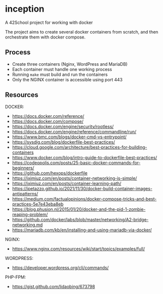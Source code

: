 # inception

A 42School project for working with docker 

The project aims to create several docker containers from scratch, and then orchestrate them with docker compose.

## Process
 - Create three containers (Nginx, WordPress and MariaDB)
 - Each container must handle one working process
 - Running `make` must build and run the containers
 - Only the NGINX container is accessible using port 443

## Resources
DOCKER:
- https://docs.docker.com/reference/
- https://docs.docker.com/compose/
- https://docs.docker.com/engine/security/rootless/
- https://docs.docker.com/engine/reference/commandline/run/
- https://www.bmc.com/blogs/docker-cmd-vs-entrypoint/
- https://sysdig.com/blog/dockerfile-best-practices/
- https://cloud.google.com/architecture/best-practices-for-building-containers
- https://www.docker.com/blog/intro-guide-to-dockerfile-best-practices/
- https://codeopolis.com/posts/25-basic-docker-commands-for-beginners/
- https://github.com/hexops/dockerfile
- https://iximiuz.com/en/posts/container-networking-is-simple/
- https://iximiuz.com/en/posts/container-learning-path/
- https://jpetazzo.github.io/2021/11/30/docker-build-container-images-antipatterns/
- https://medium.com/factualopinions/docker-compose-tricks-and-best-practices-5e7e43eba8eb
- https://blog.phusion.nl/2015/01/20/docker-and-the-pid-1-zombie-reaping-problem/
- https://github.com/docker/labs/blob/master/networking/A2-bridge-networking.md
- https://mariadb.com/kb/en/installing-and-using-mariadb-via-docker/
 
NGINX:
- https://www.nginx.com/resources/wiki/start/topics/examples/full/
 
WORDPRESS:
- https://developer.wordpress.org/cli/commands/
 
PHP-FPM:
- https://gist.github.com/lidaobing/673798

